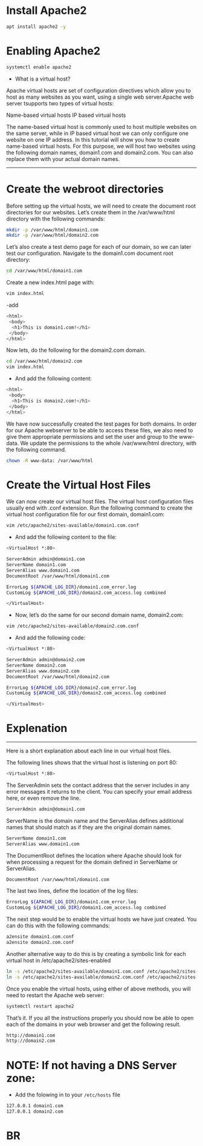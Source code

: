 # Install Apache2
```bash 
apt install apache2 -y
```

# Enabling Apache2
```bash
systemctl enable apache2
```
- What is a virtual host?

Apache virtual hosts are set of configuration directives which allow you to host as many websites as you want, using a single web server.Apache web server tsupports two types of virtual hosts:

Name-based virtual hosts
IP based virtual hosts

The name-based virtual host is commonly used to host multiple websites on the same server, while in IP based virtual host we can only configure one website on one IP address. In this tutorial will show you how to create name-based virtual hosts. For this purpose, we will host two websites using the following domain names, domain1.com and domain2.com. You can also replace them with your actual domain names.

---------------------------------------------------------------------------------------------------------------------


# Create the webroot directories


Before setting up the virtual hosts, we will need to create the document root directories for our websites. Let’s create them in the /var/www/html directory with the following commands:

```bash
mkdir -p /var/www/html/domain1.com
mkdir -p /var/www/html/domain2.com
```

Let’s also create a test demo page for each of our domain, so we can later test our configuration.
Navigate to the domain1.com document root directory:

```bash
cd /var/www/html/domain1.com
```

Create a new index.html page with:

```bash
vim index.html
```

-add

```bash
<html>
 <body>
  <h1>This is domain1.com!</h1>
 </body>
</html>
```

Now lets, do the following for the domain2.com domain.

```bash
cd /var/www/html/domain2.com
vim index.html
```
- And add the following content:

```bash
<html>
 <body>
  <h1>This is domain2.com!</h1>
 </body>
</html>
```

We have now successfully created the test pages for both domains. In order for our Apache webserver to be able to access these files, we also need to give them appropriate permissions and set the user and group to the www-data. We update the permissions to the whole /var/www/html directory, with the following command.


```bash
chown -R www-data: /var/www/html
```
# Create the Virtual Host Files

We can now create our virtual host files. The virtual host configuration files usually end with .conf extension.
Run the following command to create the virtual host configuration file for our first domain, domain1.com:

```bash 
vim /etc/apache2/sites-available/domain1.com.conf
```
- And add the following content to the file:

```bash
<VirtualHost *:80>

ServerAdmin admin@domain1.com
ServerName domain1.com
ServerAlias www.domain1.com
DocumentRoot /var/www/html/domain1.com

ErrorLog ${APACHE_LOG_DIR}/domain1.com_error.log
CustomLog ${APACHE_LOG_DIR}/domain2.com_access.log combined

</VirtualHost>
```
- Now, let’s do the same for our second domain name, domain2.com:

```bash
vim /etc/apache2/sites-available/domain2.com.conf
```
- And add the following code:

```bash
<VirtualHost *:80>

ServerAdmin admin@domain2.com
ServerName domain2.com
ServerAlias www.domain2.com
DocumentRoot /var/www/html/domain2.com

ErrorLog ${APACHE_LOG_DIR}/domain2.com_error.log
CustomLog ${APACHE_LOG_DIR}/domain2.com_access.log combined

</VirtualHost>
```
# Explenation
-------------------------------------------------------------------------
Here is a short explanation about each line in our virtual host files.

The following lines shows that the virtual host is listening on port 80:

```bash
<VirtualHost *:80>
```
The ServerAdmin sets the contact address that the server includes in any error messages it returns to the client. You can specify your email address here, or even remove the line.

```bash
ServerAdmin admin@domain1.com
```
ServerName is the domain name and the ServerAlias defines additional names that should match as if they are the original domain names.

```bash
ServerName domain1.com
ServerAlias www.domain1.com
```

The DocumentRoot defines the location where Apache should look for when processing a request for the domain defined in ServerName or ServerAlias.

```bash
DocumentRoot /var/www/html/domain1.com
```

The last two lines, define the location of the log files:

```bash
ErrorLog ${APACHE_LOG_DIR}/domain1.com_error.log
CustomLog ${APACHE_LOG_DIR}/domain1.com_access.log combined
```

The next step would be to enable the virtual hosts we have just created. You can do this with the following commands:


```bash
a2ensite domain1.com.conf
a2ensite domain2.com.conf
```

Another alternative way to do this is by creating a symbolic link for each virtual host in /etc/apache2/sites-enabled

```bash
ln -s /etc/apache2/sites-available/domain1.com.conf /etc/apache2/sites-enabled/
ln -s /etc/apache2/sites-available/domain2.com.conf /etc/apache2/sites-enabled/
```

Once you enable the virtual hosts, using either of above methods, you will need to restart the Apache web server:

```bash
systemctl restart apache2
```
That’s it. If you all the instructions properly you should now be able to open each of the domains in your web browser and get the following result.

```bash
http://domain1.com
http://domain2.com
```

# NOTE: If not having a DNS Server zone:

- Add the folowing in to your `/etc/hosts` file

```bash
127.0.0.1 domain1.com
127.0.0.1 domain2.com
```
# BR 
